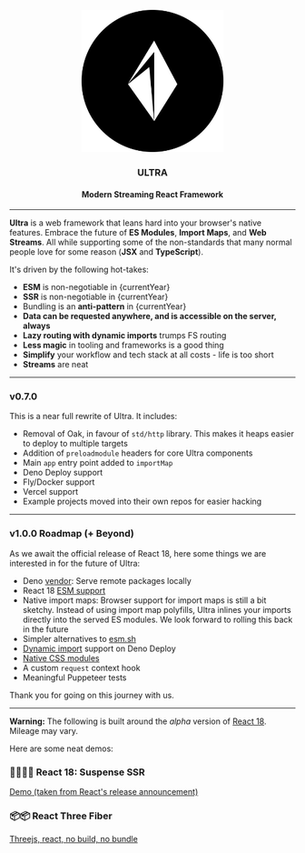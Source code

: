 <div align="center">
<br />
<img src="./ultra.svg" height="250" />

### ULTRA

#### Modern Streaming React Framework

</div>

---

**Ultra** is a web framework that leans hard into your browser's native
features. Embrace the future of **ES Modules**, **Import Maps**, and **Web
Streams**. All while supporting some of the non-standards that many normal
people love for some reason (**JSX** and **TypeScript**).

It's driven by the following hot-takes:

- **ESM** is non-negotiable in {currentYear}
- **SSR** is non-negotiable in {currentYear}
- Bundling is an **anti-pattern** in {currentYear}
- **Data can be requested anywhere, and is accessible on the server, always**
- **Lazy routing with dynamic imports** trumps FS routing
- **Less magic** in tooling and frameworks is a good thing
- **Simplify** your workflow and tech stack at all costs - life is too short
- **Streams** are neat

---

### v0.7.0

This is a near full rewrite of Ultra. It includes:

- Removal of Oak, in favour of `std/http` library. This makes it heaps easier to
  deploy to multiple targets
- Addition of `preloadmodule` headers for core Ultra components
- Main `app` entry point added to `importMap`
- Deno Deploy support
- Fly/Docker support
- Vercel support
- Example projects moved into their own repos for easier hacking

---

### v1.0.0 Roadmap (+ Beyond)

As we await the official release of React 18, here some things we are interested
in for the future of Ultra:

- Deno [vendor](https://github.com/denoland/deno/issues/13346): Serve remote
  packages locally
- React 18 [ESM support](https://github.com/facebook/react/issues/11503)
- Native import maps: Browser support for import maps is still a bit sketchy.
  Instead of using import map polyfills, Ultra inlines your imports directly
  into the served ES modules. We look forward to rolling this back in the future
- Simpler alternatives to [esm.sh](https://esm.sh)
- [Dynamic import](https://github.com/denoland/deploy_feedback/issues/1) support
  on Deno Deploy
- [Native CSS modules](https://css-tricks.com/css-modules-the-native-ones/)
- A custom `request` context hook
- Meaningful Puppeteer tests

Thank you for going on this journey with us.

---

**Warning:** The following is built around the _alpha_ version of
[React 18](https://reactjs.org/blog/2021/06/08/the-plan-for-react-18.html).
Mileage may vary.

Here are some neat demos:

### 👩‍🚀👨‍🚀 React 18: Suspense SSR

[Demo (taken from React's release announcement)](https://react18.ultrajs.dev)

### 📦📦 React Three Fiber

[Threejs, react, no build, no bundle](https://threejs.ultrajs.dev/)

<!--
---

<details><summary>HOW IT WORKS</summary>

<br/>

Everything is ES Modules. Server side rendering is default. Have the quickest
TTFB by using the React streaming server renderer.

```bash
# HTTP/2 200

* Received 1259 B chunk
* Received 1989 B chunk
* Received 552 B chunk
```

[Import Maps](https://github.com/WICG/import-maps) are used to manage 3rd party
dependencies. No bundling, building or complex package managers needed.

```js
{
  "imports": {
    "react": "https://esm.sh/react@alpha",
    "react-dom": "https://esm.sh/react-dom@alpha"
  }
}
```

**Under the hood:** We use [esbuild](https://esbuild.github.io) +
[SWC](https://swc.rs) to transpile jsx/tsx in realtime. Your single ES modules
stay single ES modules, but as minified vanilla js, with your import maps
inlined.

**Note:** In development, modules are transpiled every request. In production,
transpiled modules are stored in an LRU cache. 👍

</details>

---

<details><summary>LAZY ROUTING</summary>

<br/>

Stop poking around at your filesystem. Routing can be defined anywhere in your
app, and dynamic imports will ensure only relevant route files are downloaded at
any given time.

Powered by [Wouter](https://github.com/molefrog/wouter). Ah, what a breath of
fresh air...

All Wouter hooks and functionality is supported:
[Wouter docs](https://github.com/molefrog/wouter#wouter-api)

```js
import React, { Suspense } from "react";
import { Route } from "wouter";

const Home = lazy(() => import("./home.jsx"));

const App = () => {
  return (
    <Route path="/">
      <Suspense fallback={<Loading />}>
        <Home />
      </Suspense>
    </Route>
  );
};
```

</details>

---

<details><summary>SUSPENSE DATA FETCHING</summary>

<br/>

[SWR](https://github.com/vercel/swr) lets us fetch data anywhere in our
components, works with Suspense everywhere.

Ultra uses the brand new SWR-1.0.0. This allows building of a cache server side,
and repopulating on client side. Please see example
[here](https://github.com/exhibitionist-digital/ultra/blob/master/examples/ultra-website/src/app.jsx#L5).

SWR options are supported:
[SWR docs](https://swr.vercel.app/docs/options#options)

```js
import { SWRConfig } from "swr";
import ultraCache from "ultra/cache";

const options = (cache) => ({
  provider: () => ultraCache(cache),
  suspense: true,
});

const Ultra = ({ cache }) => {
  return (
    <SWRConfig value={options(cache)}>
      <h1>Hello World</h1>
    </SWRConfig>
  );
};
```

</details>

---

<details><summary>DEPLOYING</summary>

<br/>

**Classic deployment:** Ultra can be deployed via Docker. Here is an example
Dockerfile which uses the official Denoland image.

```bash
FROM denoland/deno:1.18.1

EXPOSE 3000

RUN apt-get update && apt-get -y install make

WORKDIR /

COPY . .

RUN make cache

CMD ["make", "start"]
```

</details> -->
